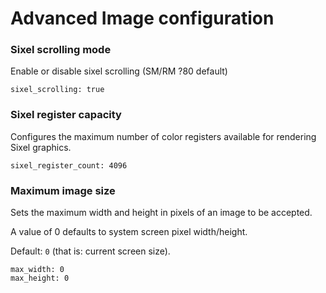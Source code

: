 # Advanced Image configuration

### Sixel scrolling mode

Enable or disable sixel scrolling (SM/RM ?80 default)

    sixel_scrolling: true

### Sixel register capacity

Configures the maximum number of color registers available
for rendering Sixel graphics.

    sixel_register_count: 4096

### Maximum image size

Sets the maximum width and height in pixels of an image to be accepted.

A value of 0 defaults to system screen pixel width/height.

Default: `0` (that is: current screen size).

    max_width: 0
    max_height: 0
